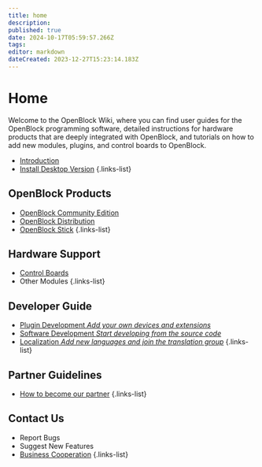 ```yaml
---
title: home
description: 
published: true
date: 2024-10-17T05:59:57.266Z
tags: 
editor: markdown
dateCreated: 2023-12-27T15:23:14.183Z
---
```


# Home
Welcome to the OpenBlock Wiki, where you can find user guides for the OpenBlock programming software, detailed instructions for hardware products that are deeply integrated with OpenBlock, and tutorials on how to add new modules, plugins, and control boards to OpenBlock.

- [Introduction](./introduction)
- [Install Desktop Version](./install-desktop-version)
{.links-list}

## OpenBlock Products
- [OpenBlock Community Edition](./official-products/openblock-community-edition)
- [OpenBlock Distribution](./official-products/openblock-distribution)
- [OpenBlock Stick](./official-products/openblock-stick)
{.links-list}

## Hardware Support

- [Control Boards](./general-hardware-guidelines/boards)
- Other Modules
{.links-list}

## Developer Guide

- [Plugin Development *Add your own devices and extensions*](./developer-guide/plugin-development)
- [Software Development *Start developing from the source code*](./developer-guide/software-development)
- [Localization *Add new languages and join the translation group*](./developer-guide/localization)
{.links-list}

## Partner Guidelines
- [How to become our partner](./contact-us/cooperation-guide)
{.links-list}

## Contact Us

- Report Bugs
- Suggest New Features
- [Business Cooperation](./contact-us/business-cooperation)
{.links-list}
